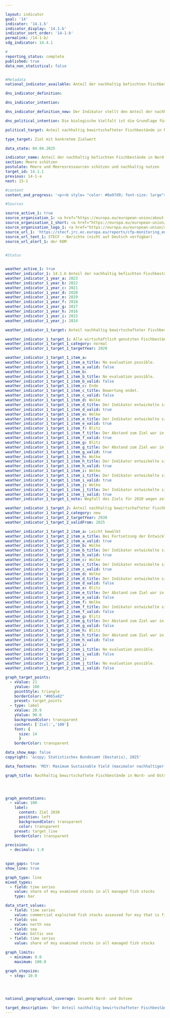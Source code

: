 ```yaml
---

layout: indicator        
goal: '14'        
indicator: '14.1.b'        
indicator_display: '14.1.b'        
indicator_sort_order: '14-1-b'        
permalink: /14-1-b/        
sdg_indicator: 14.4.1        

#
reporting_status: complete        
published: true        
data_non_statistical: false        


#Metadata        
national_indicator_available: Anteil der nachhaltig befischten Fischbestände in Nord- und Ostsee        

dns_indicator_definition:         

dns_indicator_intention:         

dns_indicator_definition_new: Der Indikator stellt den Anteil der nachhaltig bewirtschafteten Fischbestände an der Zahl der gesamten bewirtschafteten Fischbestände in Nord- und Ostsee (in %) dar. Dies erfolgt nach dem Maximum-Sustainable-Yield-Ansatz (MSY-Ansatz), dem Ansatz des maximalen nachhaltigen Ertrags.        

dns_political_intention: Die biologische Vielfalt ist die Grundlage für das Leben der Menschen. Nur wenn das Naturkapital&nbsp;–&nbsp;etwa in Form von Fischbeständen in Nord- und Ostsee&nbsp;–&nbsp;geschützt und erhalten wird, kann es auch künftigen Generationen lebenswichtige Ökosystemleistungen erbringen.        

political_target: Anteil nachhaltig bewirtschafteter Fischbestände in Nord- und Ostsee an allen MSY-untersuchten Beständen soll bis 2030&nbsp;100&nbsp;% betragen        

type_target: Ziel mit konkretem Zielwert        

data_state: 04.04.2025        

indicator_name: Anteil der nachhaltig befischten Fischbestände in Nord- und Ostsee        
section: Meere schützen        
postulate: Meere und Meeresressourcen schützen und nachhaltig nutzen        
target_id: 14.1.1        
previous: 14-1-a        
next: 15-1        

#content         
content_and_progress: '<p><b style= "color: #0a97d9; font-size: large">14.1.b Anteil der nachhaltig befischten Fischbestände in Nord- und Ostsee</b><br><br>Ein Fischbestand gilt dann als <i>nachhaltig bewirtschaftet</i>, wenn die tatsächliche jährliche Fangmenge je Bestand die auf dem MSY-Ansatz (Maximum Sustainable Yield) basierende wissenschaftlich empfohlene Fangmenge nicht überschreitet oder einem langfristigen Managementplan entspricht, der auf dem MSY-Ansatz beruht und als nachhaltig eingestuft ist. Als <i>Fischbestand</i> wird eine sich eigenständig reproduzierende Population einer Fischart bezeichnet. Eine einzelne Art kann demnach aus mehreren Beständen bestehen, für die jeweils unterschiedliche Fangmengen-Richtwerte gelten. Die Bestandsrichtwerte werden vom Internationalen Rat für Meeresforschung (ICES&nbsp;–&nbsp;International Council for the Exploration of the Sea) berechnet.<br><br>Die Datenerhebung zur Berechnung des Indikators umfasst die gesamte Nord- und Ostsee; eine getrennte Ausweisung für deutsche Hoheitsgewässer oder die deutsche ausschließliche Wirtschaftszone ist daher nicht möglich. Die jährliche Bestimmung der nachhaltigen Fangmengen erfolgt auf Grundlage stochastischer Vorhersagemodelle, die auf der historischen Entwicklung der Bestände beruhen. Die Daten zu den angelandeten Mengen stammen aus den gemeldeten Fängen. Zusätzlich liefern Stichproben Informationen über demografische Parameter des Bestandes, wie Alter und Größe der Fische. Ergänzt werden diese durch fischereiunabhängige wissenschaftliche Erhebungen auf Forschungsschiffen. Die zugrunde liegende Zeitreihe wird jährlich aktualisiert; auch die betrachteten Fischarten können rückwirkend angepasst werden, was zu Änderungen der Indikatorwerte für vergangene Jahre führt.<br><br>Im Jahr 2023&nbsp;lag der Anteil der nachhaltig befischten Bestände an allen nach dem MSY-Ansatz untersuchten Beständen in Nord- und Ostsee zusammen bei 71,4&nbsp;%. Für die Nordsee betrug der Anteil 70,4&nbsp;%, für die Ostsee 75,0&nbsp;%. Im Zeitraum 2018&nbsp;bis 2023&nbsp;zeigt sich ein insgesamt positiver Trend. Das politisch festgelegte Ziel ist, bis 2030&nbsp;alle wirtschaftlich genutzten Fischbestände gemäß dem MSY-Ansatz nachhaltig zu bewirtschaften. Bei Fortsetzung der bisherigen Entwicklung wird dieses Ziel jedoch voraussichtlich knapp verfehlt.<br><br>Die Bewertung des Indikators gestaltet sich aus mehreren Gründen schwierig. Neben der tatsächlichen Bestandsentwicklung beeinflusst auch die Auswahl der untersuchten Bestände die Indikatorwerte. Die Vergleichbarkeit zwischen den Jahren wird dadurch erschwert, da sich die Bemessungsgrundlage verändern kann. Nicht alle Fischbestände werden auf ihre nachhaltige Bewirtschaftung untersucht. Daher ist der Anteil der nachhaltig bewirtschafteten Bestände, stets im Verhältnis zur Gesamtzahl der wirtschaftlich genutzten Fischbestände zu betrachten. Zwar wird angestrebt, möglichst viele Bestände in die Untersuchungen einzubeziehen, doch angesichts des hohen Aufwands und der Kosten ist eine vollständige Erfassung&nbsp;–&nbsp;insbesondere ökonomisch weniger relevanter oder gering befischter Bestände&nbsp;–&nbsp;nicht realistisch.<br><br>Aktuell werden in der Nordsee 58&nbsp;und in der Ostsee 20&nbsp;Bestände wirtschaftlich genutzt. Von diesen werden 27&nbsp;Bestände in der Nordsee und acht in der Ostsee nach dem MSY-Ansatz bewertet&nbsp;–&nbsp;insgesamt knapp 45&nbsp;% der bewirtschafteten Bestände. Bestände, für die keine ausreichenden Daten für eine MSY-Analyse vorliegen, bleiben im Indikator unberücksichtigt. Bei der Interpretation des Indikators ist außerdem zu beachten, dass die empfohlenen Fangmengen grenzüberschreitend gelten und von einzelnen Staaten nur indirekt beeinflusst werden können.</p>'                

#Sources        

source_active_1: true
source_organisation_1: <a href="https://europa.eu/european-union/about-eu/institutions-bodies/european-commission_de" target="_blank" onclick="return confirm_alert('der KOM', 'De')">Europäische Kommission</a>
source_organisation_1_short: <a href="https://europa.eu/european-union/about-eu/institutions-bodies/european-commission_de" target="_blank" onclick="return confirm_alert('der KOM', 'De')">Europäische Kommission</a>
source_organisation_logo_1: <a href="https://europa.eu/european-union/about-eu/institutions-bodies/european-commission_de" target="_blank" onclick="return confirm_alert('der KOM', 'De')"><img src="https://dnsTestEnvironment.github.io/dns-indicators/public/OrgImgDe/europeancommission.png" alt="Europäische Kommission" title=" Klicken Sie hier um zur Homepage der Organisation Europäische Kommission zu gelangen." style="height:60px; width:148px; border:transparent"/></a>
source_url_1: 'https://stecf.jrc.ec.europa.eu/reports/cfp-monitoring_en'
source_url_text_1: STECF - Berichte (nicht auf Deutsch verfügbar)
source_url_alert_1: der KOM
        

#Status        


weather_active_1: true
weather_indicator_1: 14.1.b Anteil der nachhaltig befischten Fischbestände in Nord- und Ostsee
weather_indicator_1_year_a: 2023
weather_indicator_1_year_b: 2022
weather_indicator_1_year_c: 2021
weather_indicator_1_year_d: 2020
weather_indicator_1_year_e: 2019
weather_indicator_1_year_f: 2018
weather_indicator_1_year_g: 2017
weather_indicator_1_year_h: 2016
weather_indicator_1_year_i: 2015
weather_indicator_1_year_j: 2014

weather_indicator_1_target: Anteil nachhaltig bewirtschafteter Fischbestände in Nord- und Ostsee an allen MSY-untersuchten Beständen soll bis 2030 100 Prozent betragen

weather_indicator_1_target_1: Alle wirtschaftlich genutzten Fischbestände sollen nach dem MSY-Ansatz nachhaltig bewirtschaftet werden bis 2020
weather_indicator_1_target_1_category: normal
weather_indicator_1_target_1_targetYear: 2020

weather_indicator_1_target_1_item_a: 
weather_indicator_1_target_1_item_a_title: No evaluation possible.
weather_indicator_1_target_1_item_a_valid: false
weather_indicator_1_target_1_item_b: 
weather_indicator_1_target_1_item_b_title: No evaluation possible.
weather_indicator_1_target_1_item_b_valid: false
weather_indicator_1_target_1_item_c: Ende
weather_indicator_1_target_1_item_c_title: Bewertung endet.
weather_indicator_1_target_1_item_c_valid: false
weather_indicator_1_target_1_item_d: Wolke
weather_indicator_1_target_1_item_d_title: Der Indikator entwickelte sich in 2020 zwar in die gewünschte Richtung auf das Ziel zu, bei Fortsetzung der Entwicklung wäre das Ziel im Zieljahr aber um mehr als 20 % der Differenz zwischen Zielwert und dem Wert aus 2020 verfehlt worden.
weather_indicator_1_target_1_item_d_valid: true
weather_indicator_1_target_1_item_e: Wolke
weather_indicator_1_target_1_item_e_title: Der Indikator entwickelte sich in 2019 zwar in die gewünschte Richtung auf das Ziel zu, bei Fortsetzung der Entwicklung wäre das Ziel im Zieljahr aber um mehr als 20 % der Differenz zwischen Zielwert und dem Wert aus 2019 verfehlt worden.
weather_indicator_1_target_1_item_e_valid: true
weather_indicator_1_target_1_item_f: Blitz
weather_indicator_1_target_1_item_f_title: Der Abstand zum Ziel war in 2018 konstant hoch oder hat sich vergrößert. Der Indikator entwickelte sich also nicht in die gewünschte Richtung.
weather_indicator_1_target_1_item_f_valid: true
weather_indicator_1_target_1_item_g: Blitz
weather_indicator_1_target_1_item_g_title: Der Abstand zum Ziel war in 2017 konstant hoch oder hat sich vergrößert. Der Indikator entwickelte sich also nicht in die gewünschte Richtung.
weather_indicator_1_target_1_item_g_valid: true
weather_indicator_1_target_1_item_h: Wolke
weather_indicator_1_target_1_item_h_title: Der Indikator entwickelte sich in 2016 zwar in die gewünschte Richtung auf das Ziel zu, bei Fortsetzung der Entwicklung wäre das Ziel im Zieljahr aber um mehr als 20 % der Differenz zwischen Zielwert und dem Wert aus 2016 verfehlt worden.
weather_indicator_1_target_1_item_h_valid: true
weather_indicator_1_target_1_item_i: Wolke
weather_indicator_1_target_1_item_i_title: Der Indikator entwickelte sich in 2015 zwar in die gewünschte Richtung auf das Ziel zu, bei Fortsetzung der Entwicklung wäre das Ziel im Zieljahr aber um mehr als 20 % der Differenz zwischen Zielwert und dem Wert aus 2015 verfehlt worden.
weather_indicator_1_target_1_item_i_valid: true
weather_indicator_1_target_1_item_j: Wolke
weather_indicator_1_target_1_item_j_title: Der Indikator entwickelte sich in 2014 zwar in die gewünschte Richtung auf das Ziel zu, bei Fortsetzung der Entwicklung wäre das Ziel im Zieljahr aber um mehr als 20 % der Differenz zwischen Zielwert und dem Wert aus 2014 verfehlt worden.
weather_indicator_1_target_1_item_j_valid: true
weather_indicator_1_target_1_note: Wegfall des Ziels für 2020 wegen zeitlichen Ablaufs.

weather_indicator_1_target_2: Anteil nachhaltig bewirtschafteter Fischbestände in Nord- und Ostsee an allen MSY-untersuchten Beständen soll bis 2030 100 % betragen
weather_indicator_1_target_2_category: new
weather_indicator_1_target_2_targetYear: 2030
weather_indicator_1_target_2_validFrom: 2025

weather_indicator_1_target_2_item_a: Leicht bewölkt
weather_indicator_1_target_2_item_a_title: Bei Fortsetzung der Entwicklung von 2023 wäre das Ziel um mindestens 5&nbsp;%, aber maximal um 20&nbsp;% der Differenz zwischen Zielwert und dem Wert aus 2023 verfehlt worden.
weather_indicator_1_target_2_item_a_valid: true
weather_indicator_1_target_2_item_b: Wolke
weather_indicator_1_target_2_item_b_title: Der Indikator entwickelte sich in 2022 zwar in die gewünschte Richtung auf das Ziel zu, bei Fortsetzung der Entwicklung wäre das Ziel im Zieljahr aber um mehr als 20 % der Differenz zwischen Zielwert und dem Wert aus 2022 verfehlt worden.
weather_indicator_1_target_2_item_b_valid: true
weather_indicator_1_target_2_item_c: Wolke
weather_indicator_1_target_2_item_c_title: Der Indikator entwickelte sich in 2021 zwar in die gewünschte Richtung auf das Ziel zu, bei Fortsetzung der Entwicklung wäre das Ziel im Zieljahr aber um mehr als 20 % der Differenz zwischen Zielwert und dem Wert aus 2021 verfehlt worden.
weather_indicator_1_target_2_item_c_valid: true
weather_indicator_1_target_2_item_d: Wolke
weather_indicator_1_target_2_item_d_title: Der Indikator entwickelte sich in 2020 zwar in die gewünschte Richtung auf das Ziel zu, bei Fortsetzung der Entwicklung wäre das Ziel im Zieljahr aber um mehr als 20 % der Differenz zwischen Zielwert und dem Wert aus 2020 verfehlt worden.
weather_indicator_1_target_2_item_d_valid: false
weather_indicator_1_target_2_item_e: Blitz
weather_indicator_1_target_2_item_e_title: Der Abstand zum Ziel war in 2019 konstant hoch oder hat sich vergrößert. Der Indikator entwickelte sich also nicht in die gewünschte Richtung.
weather_indicator_1_target_2_item_e_valid: false
weather_indicator_1_target_2_item_f: Wolke
weather_indicator_1_target_2_item_f_title: Der Indikator entwickelte sich in 2018 zwar in die gewünschte Richtung auf das Ziel zu, bei Fortsetzung der Entwicklung wäre das Ziel im Zieljahr aber um mehr als 20 % der Differenz zwischen Zielwert und dem Wert aus 2018 verfehlt worden.
weather_indicator_1_target_2_item_f_valid: false
weather_indicator_1_target_2_item_g: Blitz
weather_indicator_1_target_2_item_g_title: Der Abstand zum Ziel war in 2017 konstant hoch oder hat sich vergrößert. Der Indikator entwickelte sich also nicht in die gewünschte Richtung.
weather_indicator_1_target_2_item_g_valid: false
weather_indicator_1_target_2_item_h: Blitz
weather_indicator_1_target_2_item_h_title: Der Abstand zum Ziel war in 2016 konstant hoch oder hat sich vergrößert. Der Indikator entwickelte sich also nicht in die gewünschte Richtung.
weather_indicator_1_target_2_item_h_valid: false
weather_indicator_1_target_2_item_i: 
weather_indicator_1_target_2_item_i_title: No evaluation possible.
weather_indicator_1_target_2_item_i_valid: false
weather_indicator_1_target_2_item_j: 
weather_indicator_1_target_2_item_j_title: No evaluation possible.
weather_indicator_1_target_2_item_j_valid: false        

graph_target_points:
  - xValue: 21
    yValue: 100
    pointStyle: triangle
    borderColor: "#065a82"
    preset: target_points
  - type: label
    xValue: 20.9
    yValue: 90.0
    backgroundColor: transparent
    content: ['Ziel:','100']
    font: {
      size: 14
      }
    borderColor: transparent        

data_show_map: false        
copyright: '&copy; Statistisches Bundesamt (Destatis), 2025'        

data_footnote: 'MSY: Maximum Sustainable Yield (maximaler nachhaltiger Ertrag).'        

graph_title: Nachhaltig bewirtschaftete Fischbestände in Nord- und Ostsee        

        


graph_annotations:
  - value: 100
    label:
      content: Ziel 2030
      position: left
      backgroundColor: transparent
      color: transparent
    preset: target_line
    borderColor: transparent        

precision: 
  - decimals: 1.0
            

span_gaps: true        
show_line: true        

graph_type: line        
mixed_types:
  - field: time series
    value: share of msy examined stocks in all managed fish stocks
    type: bar        

data_start_values: 
  - field: time series
    value: commercial exploited fish stocks assessed for msy that is fished sustainably
  - field: sea
    value: north sea
  - field: sea
    value: baltic sea
  - field: time series
    value: share of msy examined stocks in all managed fish stocks        

graph_limits: 
  - minimum: 0.0
    maximum: 100.0        

graph_stepsize: 
  - step: 10.0
            

                        

national_geographical_coverage: Gesamte Nord- und Ostsee                

target_description: 'Der Anteil nachhaltig bewirtschafteter Fischbestände in Nord- und Ostsee an allen MSY-untersuchten Beständen soll bis 2030&nbsp;auf 100&nbsp;% gesteigert werden.<br><br>• Ausgehend von der Zielformulierung bei Indikator 14.1.b wird bei Beibehaltung der Steigerung der letzten sechs Jahre der politisch festgelegte Zielwert bis 2030&nbsp;knapp verfehlt. Der Indikator 14.1.b wird für das Jahr 2023&nbsp;daher mit <b>leicht bewölkt</b> bewertet.<br><br><a href="https://dnsUpgradeEnvironment.github.io/site/status"><img src="https://sdg-indikatoren.de/public/Wettersymbole/Leicht bewölkt.png" title="Bei Fortsetzung der Entwicklung von 2023&nbsp;wäre das Ziel um mindestens 5&nbsp;%, aber maximal um 20&nbsp;% der Differenz zwischen Zielwert und dem Wert aus 2023&nbsp;verfehlt worden." alt="Wettersymbol Leicht bewölkt"/></a> <br><small>Datenstand bei Bewertung: 04.04.2025</small>'        
---
```


